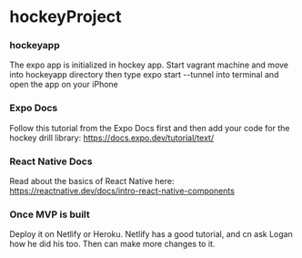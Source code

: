 # hockeyProject

### hockeyapp
The expo app is initialized in hockey app. Start vagrant machine and move into hockeyapp directory then type expo start --tunnel into terminal and open the app on your iPhone

### Expo Docs
Follow this tutorial from the Expo Docs first and then add your code for the hockey drill library: https://docs.expo.dev/tutorial/text/

### React Native Docs
Read about the basics of React Native here: https://reactnative.dev/docs/intro-react-native-components

### Once MVP is built
Deploy it on Netlify or Heroku. Netlify has a good tutorial, and cn ask Logan how he did his too. Then can make more changes to it.